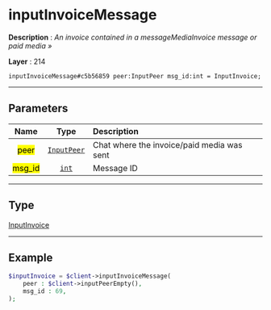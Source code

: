 # inputInvoiceMessage

**Description** : *An invoice contained in a messageMediaInvoice message or paid media &raquo;*

**Layer** : 214

```tl
inputInvoiceMessage#c5b56859 peer:InputPeer msg_id:int = InputInvoice;
```

---

## Parameters

| Name | Type | Description |
| :---: | :---: | :--- |
| <mark>peer</mark> | [`InputPeer`](type/InputPeer) | Chat where the invoice/paid media was sent |
| <mark>msg_id</mark> | [`int`](type/int) | Message ID |

---

## Type

[InputInvoice](type/InputInvoice)

---

## Example

```php
$inputInvoice = $client->inputInvoiceMessage(
	peer : $client->inputPeerEmpty(),
	msg_id : 69,
);
```